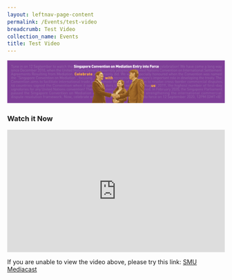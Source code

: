 ```yaml
---
layout: leftnav-page-content
permalink: /Events/test-video
breadcrumb: Test Video
collection_name: Events
title: Test Video
---
```


  <style>
  
  .video1 {
  position: relative;
  padding-bottom:56.25%;
  height: 0;
  }
  
 .video1 iframe {
  position: absolute;
  top:0;
  left:0;
  width: 100%;
  height: 100%;
  }
  
  </style>
  
  
![Event-banner](/images/Event_banner.png/)

### **Watch it Now** 


  <div class="video1">
<iframe width="560" height="315" src="https://www.youtube.com/embed/Igb9ZqdhZiU" frameborder="0" allow="accelerometer; autoplay; encrypted-media; gyroscope; picture-in-picture" allowfullscreen></iframe>
 </div>


If you are unable to view the video above, please try this link: [SMU Mediacast](https://mediacast.smu.edu.sg/)

